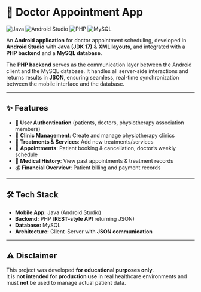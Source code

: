 # 🏥 Doctor Appointment App

![Java](https://img.shields.io/badge/Java-JDK%2017-orange)
![Android Studio](https://img.shields.io/badge/Android%20Studio-IDE-brightgreen)
![PHP](https://img.shields.io/badge/PHP-Backend-blueviolet)
![MySQL](https://img.shields.io/badge/MySQL-Database-blue)

An **Android application** for doctor appointment scheduling, developed in **Android Studio** with **Java (JDK 17)** & **XML layouts**, and integrated with a **PHP backend** and a **MySQL database**.  

The **PHP backend** serves as the communication layer between the Android client and the MySQL database. It handles all server-side interactions and returns results in **JSON**, ensuring seamless, real-time synchronization between the mobile interface and the database. 

---

## ✨ Features
- 🔐 **User Authentication** (patients, doctors, physiotherapy association members)  
- 🏥 **Clinic Management**: Create and manage physiotherapy clinics  
- 💊 **Treatments & Services**: Add new treatments/services  
- 📅 **Appointments**: Patient booking & cancellation, doctor’s weekly schedule  
- 📖 **Medical History**: View past appointments & treatment records  
- 💰 **Financial Overview**: Patient billing and payment records  

---

## 🛠️ Tech Stack
- **Mobile App:** Java (Android Studio)  
- **Backend:** PHP (**REST-style API** returning JSON)  
- **Database:** MySQL  
- **Architecture:** Client–Server with **JSON communication**  

---

## ⚠️ Disclaimer
This project was developed **for educational purposes only**.  
It is **not intended for production use** in real healthcare environments and must **not** be used to manage actual patient data.  
